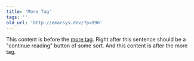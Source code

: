 ```yaml
---
title: 'More Tag'
tags: ''
old_url: 'http://emarsys.dev/?p=996'
---
```


This content is before the [more tag](http://en.support.wordpress.com/splitting-content/more-tag/ "The More Tag"). Right after this sentence should be a "continue reading" button of some sort.  And this content is after the more tag.